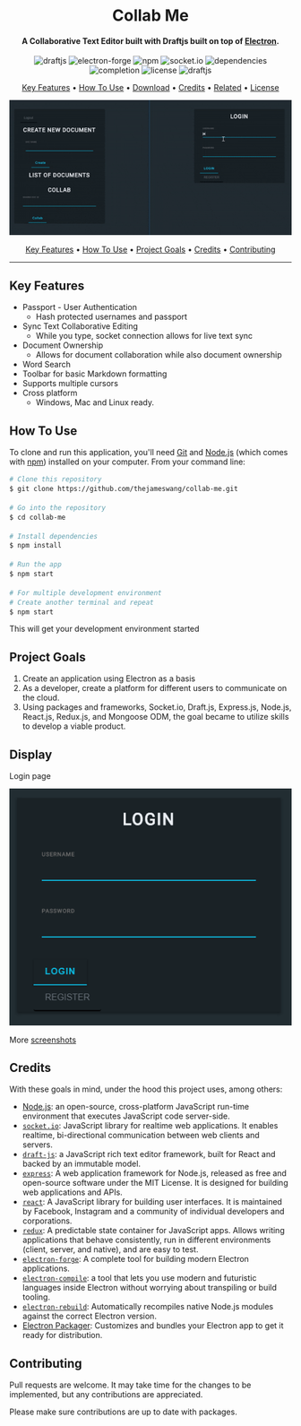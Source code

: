<h1 align="center">
  Collab Me
  <br>
</h1>

<h4 align="center">A Collaborative Text Editor built with Draftjs built on top of <a href="http://electron.atom.io" target="blank">Electron</a>.</h4>

<p align="center">
  <img src="https://img.shields.io/badge/draftjs-v0.10.0-blue.svg"
       alt="draftjs">
  <img src="https://img.shields.io/badge/electron-v5.1.1-blue.svg"
      alt="electron-forge">
  <img src="https://img.shields.io/badge/npm-v5.6.0-blue.svg"
       alt="npm">
  <img src="https://img.shields.io/badge/socket.io-v2.0.4-blue.svg"
      alt="socket.io">
  <img src="https://img.shields.io/badge/dependencies-up%20to%20date-brightgreen.svg"
       alt="dependencies">
  <img src="https://img.shields.io/badge/completion-70%25-orange.svg"
      alt="completion">
  <img src="https://img.shields.io/badge/license-MIT-blue.svg"
       alt="license">
  <img src="https://img.shields.io/badge/draftjs-v0.10.0-blue.svg"
      alt="draftjs">
</p>

<p align="center">
  <a href="#key-features">Key Features</a> •
  <a href="#how-to-use">How To Use</a> •
  <a href="#download">Download</a> •
  <a href="#credits">Credits</a> •
  <a href="#related">Related</a> •
  <a href="#license">License</a>
</p>

<div align='center'>
  <img src="docs/gifs/showcase.gif">
</div>
<!-- ![GIF](http://recordit.co/aw5jmvVjRn) -->


<p align='center'>
  <a href="#key-features">Key Features</a> •
  <a href="#how-to-use">How To Use</a> •
  <a href="#project-goals">Project Goals</a> •
  <a href="#credits">Credits</a> •
  <a href="#contributing">Contributing</a>
</p>

----

## Key Features

* Passport - User Authentication
  - Hash protected usernames and passport
* Sync Text Collaborative Editing
  - While you type, socket connection allows for live text sync
* Document Ownership
  - Allows for document collaboration while also document ownership
* Word Search
* Toolbar for basic Markdown formatting
* Supports multiple cursors
* Cross platform
  - Windows, Mac and Linux ready.

## How To Use

To clone and run this application, you'll need [Git](https://git-scm.com) and [Node.js](https://nodejs.org/en/download/) (which comes with [npm](http://npmjs.com)) installed on your computer. From your command line:

```bash
# Clone this repository
$ git clone https://github.com/thejameswang/collab-me.git

# Go into the repository
$ cd collab-me

# Install dependencies
$ npm install

# Run the app
$ npm start

# For multiple development environment
# Create another terminal and repeat
$ npm start
```

This will get your development environment started

## Project Goals

1. Create an application using Electron as a basis
2. As a developer, create a platform for different users to communicate on the cloud.
3. Using packages and frameworks, Socket.io, Draft.js, Express.js, Node.js, React.js, Redux.js, and Mongoose ODM,
the goal became to utilize skills to develop a viable product.

## Display
  Login page

  <img src="docs/screenshots/Login.PNG">

More [screenshots](docs/display.md)

## Credits

With these goals in mind, under the hood this project uses, among others:

* [Node.js](https://nodejs.org/):
  an open-source, cross-platform JavaScript run-time environment that
  executes JavaScript code server-side.
* [`socket.io`](https://github.com/socketio/socket.io):
  JavaScript library for realtime web applications. It enables realtime,
  bi-directional communication between web clients and servers.
* [`draft-js`](https://github.com/socketio/socket.io):
  a JavaScript rich text editor framework, built for React and backed by an immutable model.
* [`express`](https://github.com/expressjs/express):
  A web application framework for Node.js, released as free and open-source software under the MIT License. It is designed for building web applications and APIs.
* [`react`](https://github.com/facebook/react):
  A JavaScript library for building user interfaces. It is maintained by Facebook, Instagram and a community of individual developers and corporations.
* [`redux`](https://github.com/reactjs/redux):
  A predictable state container for JavaScript apps. Allows writing applications that behave consistently, run in different environments (client, server, and native), and are easy to test.
* [`electron-forge`](https://github.com/electron-userland/electron-forge):
  A complete tool for building modern Electron applications.
* [`electron-compile`](https://github.com/electron/electron-compile): a tool
  that lets you use modern and futuristic languages inside Electron without
  worrying about transpiling or build tooling.
* [`electron-rebuild`](https://github.com/electron/electron-rebuild):
  Automatically recompiles native Node.js modules against the correct
  Electron version.
* [Electron Packager](https://github.com/electron-userland/electron-packager):
  Customizes and bundles your Electron app to get it ready for distribution.

## Contributing

Pull requests are welcome. It may take time for the changes to be implemented, but
any contributions are appreciated.

Please make sure contributions are up to date with packages.

<!-- <div align='center'>
# Collab Me

</div>

<p align="center">
![draftjs](https://img.shields.io/badge/draftjs-v0.10.0-blue.svg)
![electron-forge](https://img.shields.io/badge/electron-v5.1.1-blue.svg)
![npm](https://img.shields.io/badge/npm-v5.6.0-blue.svg)
![socket.io](https://img.shields.io/badge/socket.io-v2.0.4-blue.svg)
![dependencies](https://img.shields.io/badge/dependencies-up%20to%20date-brightgreen.svg)
![completion](https://img.shields.io/badge/completion-70%25-orange.svg)
![MIT](https://img.shields.io/badge/license-MIT-blue.svg)
</p> -->
